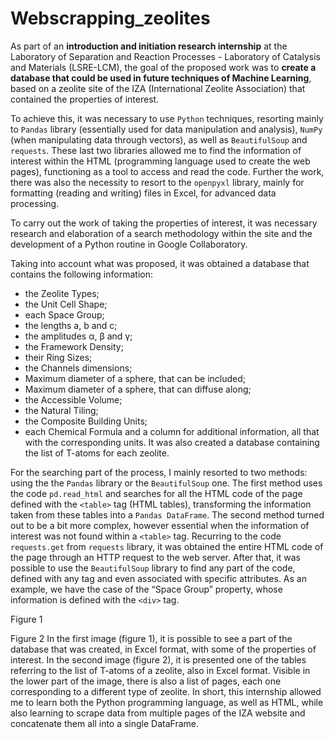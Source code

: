 # Webscrapping_zeolites

As part of an **introduction and initiation research internship** at the Laboratory of Separation and Reaction Processes - Laboratory of Catalysis and Materials (LSRE-LCM), the goal of the proposed work was to **create a database that could be used in future techniques of Machine Learning**, based on a zeolite site of the IZA (International Zeolite Association) that contained the properties of interest.

To achieve this, it was necessary to use ``Python`` techniques, resorting mainly to ``Pandas`` library (essentially used for data manipulation and analysis), ``NumPy`` (when manipulating data through vectors), as well as ``BeautifulSoup`` and ``requests``. These last two libraries allowed me to find the information of interest within the HTML (programming language used to create the web pages), functioning as a tool to access and read the code. Further the work, there was also the necessity to resort to the ``openpyxl`` library, mainly for formatting (reading and writing) files in Excel, for advanced data processing.

To carry out the work of taking the properties of interest, it was necessary research and elaboration of a search methodology within the site and the development of a Python routine in Google Collaboratory.

Taking into account what was proposed, it was obtained a database that contains the following information:
- the Zeolite Types;
- the Unit Cell Shape;
- each Space Group;
- the lengths a, b and c;
- the amplitudes α, β and γ;
- the Framework Density;
- their Ring Sizes;
- the Channels dimensions;
- Maximum diameter of a sphere, that can be included;
- Maximum diameter of a sphere, that can diffuse along;
- the Accessible Volume;
- the Natural Tiling;
- the Composite Building Units;
- each Chemical Formula and a column for additional information, all that with the corresponding units.
It was also created a database containing the list of T-atoms for each zeolite.

For the searching part of the process, I mainly resorted to two methods: using the the ``Pandas`` library or the ``BeautifulSoup`` one.
The first method uses the code ``pd.read_html`` and searches for all the HTML code of the page defined with the ``<table>`` tag (HTML tables), transforming the information taken from these tables into a ``Pandas DataFrame``.
The second method turned out to be a bit more complex, however essential when the information of interest was not found within a ``<table>`` tag. Recurring to the code ``requests.get`` from ``requests`` library, it was obtained the entire HTML code of the page through an HTTP request to the web server. After that, it was possible to use the ``BeautifulSoup`` library to find any part of the code, defined with any tag and even associated with specific attributes. As an example, we have the case of the “Space Group” property, whose information is defined with the ``<div>`` tag.

Figure 1

Figure 2
In the first image (figure 1), it is possible to see a part of the database that was created, in Excel format, with some of the properties of interest.
In the second image (figure 2), it is presented one of the tables referring to the list of T-atoms of a zeolite, also in Excel format. Visible in the lower part of the image, there is also a list of pages, each one corresponding to a different type of zeolite.
In short, this internship allowed me to learn both the Python programming language, as well as HTML, while also learning to scrape data from multiple pages of the IZA website and concatenate them all into a single DataFrame.

